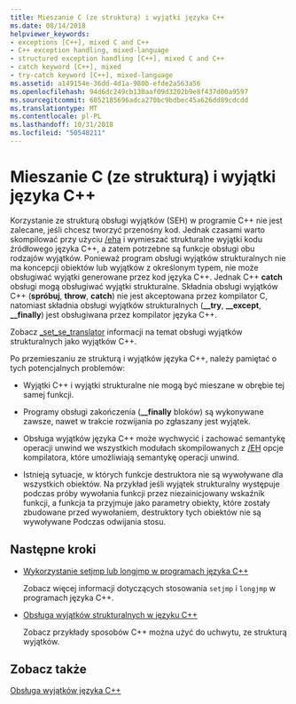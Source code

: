 ```yaml
---
title: Mieszanie C (ze strukturą) i wyjątki języka C++
ms.date: 08/14/2018
helpviewer_keywords:
- exceptions [C++], mixed C and C++
- C++ exception handling, mixed-language
- structured exception handling [C++], mixed C and C++
- catch keyword [C++], mixed
- try-catch keyword [C++], mixed-language
ms.assetid: a149154e-36dd-4d1a-980b-efde2a563a56
ms.openlocfilehash: 94d6dc249cb130aaf09d3202b9e8f437d00a9597
ms.sourcegitcommit: 6052185696adca270bc9bdbec45a626dd89cdcdd
ms.translationtype: MT
ms.contentlocale: pl-PL
ms.lasthandoff: 10/31/2018
ms.locfileid: "50548211"
---
```

# <a name="mixing-c-structured-and-c-exceptions"></a>Mieszanie C (ze strukturą) i wyjątki języka C++

Korzystanie ze strukturą obsługi wyjątków (SEH) w programie C++ nie jest zalecane, jeśli chcesz tworzyć przenośny kod. Jednak czasami warto skompilować przy użyciu [/eha](../build/reference/eh-exception-handling-model.md) i wymieszać strukturalne wyjątki kodu źródłowego języka C++, a zatem potrzebne są funkcje obsługi obu rodzajów wyjątków. Ponieważ program obsługi wyjątków strukturalnych nie ma koncepcji obiektów lub wyjątków z określonym typem, nie może obsługiwać wyjątki generowane przez kod języka C++. Jednak C++ **catch** obsługi mogą obsługiwać wyjątki strukturalne. Składnia obsługi wyjątków C++ (**spróbuj**, **throw**, **catch**) nie jest akceptowana przez kompilator C, natomiast składnia obsługi wyjątków strukturalnych (**__try**, **__except**, **__finally**) jest obsługiwana przez kompilator języka C++.

Zobacz [_set_se_translator](../c-runtime-library/reference/set-se-translator.md) informacji na temat obsługi wyjątków strukturalnych jako wyjątków C++.

Po przemieszaniu ze strukturą i wyjątków języka C++, należy pamiętać o tych potencjalnych problemów:

- Wyjątki C++ i wyjątki strukturalne nie mogą być mieszane w obrębie tej samej funkcji.

- Programy obsługi zakończenia (**__finally** bloków) są wykonywane zawsze, nawet w trakcie rozwijania po zgłaszany jest wyjątek.

- Obsługa wyjątków języka C++ może wychwycić i zachować semantykę operacji unwind we wszystkich modułach skompilowanych z [/EH](../build/reference/eh-exception-handling-model.md) opcje kompilatora, które umożliwiają semantykę operacji unwind.

- Istnieją sytuacje, w których funkcje destruktora nie są wywoływane dla wszystkich obiektów. Na przykład jeśli wyjątek strukturalny występuje podczas próby wywołania funkcji przez niezainicjowany wskaźnik funkcji, a funkcja ta przyjmuje jako parametry obiekty, które zostały zbudowane przed wywołaniem, destruktory tych obiektów nie są wywoływane Podczas odwijania stosu.

## <a name="next-steps"></a>Następne kroki

- [Wykorzystanie setjmp lub longjmp w programach języka C++](../cpp/using-setjmp-longjmp.md)

  Zobacz więcej informacji dotyczących stosowania `setjmp` i `longjmp` w programach języka C++.

- [Obsługa wyjątków strukturalnych w języku C++](../cpp/exception-handling-differences.md)

  Zobacz przykłady sposobów C++ można użyć do uchwytu, ze strukturą wyjątków.

## <a name="see-also"></a>Zobacz także

[Obsługa wyjątków języka C++](../cpp/cpp-exception-handling.md)
